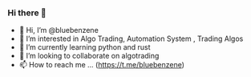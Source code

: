 ### Hi there 👋

<!--
**bluebenzene/bluebenzene** is a ✨ _special_ ✨ repository because its `README.md` (this file) appears on your GitHub profile.

Here are some ideas to get you started:

- 🔭 I’m currently working on ...
- 🌱 I’m currently learning ...
- 👯 I’m looking to collaborate on ...
- 🤔 I’m looking for help with ...
- 💬 Ask me about ...
- 📫 How to reach me: ...
- 😄 Pronouns: ...
- ⚡ Fun fact: ...
-->

- 👋 Hi, I’m @bluebenzene
- 👀 I’m interested in Algo Trading, Automation System , Trading Algos 
- 🌱 I’m currently learning python and rust
- 💞️ I’m looking to collaborate on algotrading
- 📫 How to reach me ... (https://t.me/bluebenzene)
<!---
pinecapital/pinecapital is a ✨ special ✨ repository because its `README.md` (this file) appears on your GitHub profile.
You can click the Preview link to take a look at your changes.
--->
